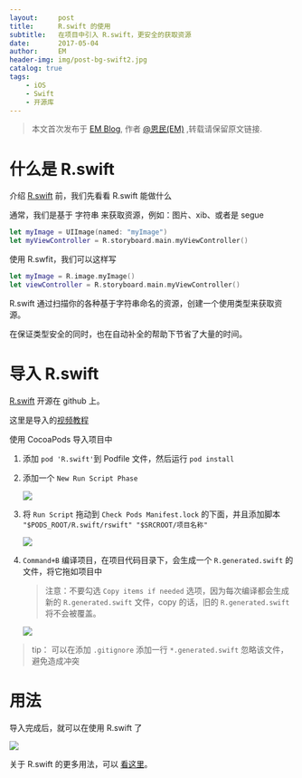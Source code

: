 ```yaml
---
layout:     post
title:      R.swift 的使用
subtitle:   在项目中引入 R.swift，更安全的获取资源
date:       2017-05-04
author:     EM
header-img: img/post-bg-swift2.jpg
catalog: true
tags:
    - iOS
    - Swift
    - 开源库
---
```



> 本文首次发布于 [EM Blog](http://daiem.github.io), 作者 [@恩民(EM)](http://github.com/daiem) ,转载请保留原文链接.


# 什么是 R.swift

介绍 [R.swift](https://github.com/mac-cain13/R.swift) 前，我们先看看 R.swift 能做什么

通常，我们是基于 字符串 来获取资源，例如：图片、xib、或者是 segue

```swift
let myImage = UIImage(named: "myImage")
let myViewController = R.storyboard.main.myViewController()
```

使用 R.swfit，我们可以这样写

```swift
let myImage = R.image.myImage()
let viewController = R.storyboard.main.myViewController()

```

R.swift 通过扫描你的各种基于字符串命名的资源，创建一个使用类型来获取资源。

在保证类型安全的同时，也在自动补全的帮助下节省了大量的时间。

# 导入 R.swift

[R.swift](https://github.com/mac-cain13/R.swift) 开源在 github 上。

这里是导入的[视频教程](https://vimeo.com/122888912)

使用 CocoaPods 导入项目中

1. 添加 `pod 'R.swift'`到 Podfile 文件，然后运行 `pod install`
2. 添加一个 `New Run Script Phase`

	![](https://ww4.sinaimg.cn/large/006tKfTcgy1ff84sw06qxj30vm0hrq6s.jpg)

3. 将 `Run Script` 拖动到 `Check Pods Manifest.lock` 的下面，并且添加脚本 `"$PODS_ROOT/R.swift/rswift" "$SRCROOT/项目名称"`

	![](https://ww4.sinaimg.cn/large/006tNc79gy1ff853qjiucj30yp0kkn1b.jpg)

4. `Command+B` 编译项目，在项目代码目录下，会生成一个 `R.generated.swift` 的文件，将它拖如项目中

	>注意：不要勾选 `Copy items if needed` 选项，因为每次编译都会生成新的 `R.generated.swift` 文件，copy 的话，旧的 `R.generated.swift` 将不会被覆盖。

	![](https://ww4.sinaimg.cn/large/006tNc79gy1ff85epj1qpj30qj0hdn17.jpg)

>tip： 可以在添加 `.gitignore` 添加一行 `*.generated.swift` 忽略该文件，避免造成冲突


# 用法


导入完成后，就可以在使用 R.swift 了

 ![](https://github.com/mac-cain13/R.swift/raw/master/Documentation/Images/DemoUseImage.gif)

关于 R.swift 的更多用法，可以 [看这里](https://github.com/mac-cain13/R.swift/blob/master/Documentation/Examples.md)。